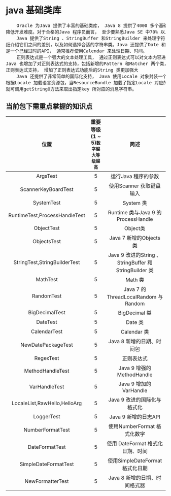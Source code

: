 # java 基础类库

<pre>
    Oracle 为Java 提供了丰富的基础类库， Java 8 提供了4000 多个基础类通过这些基础类库可以提高开发效率， 
降低开发难度。对于合格的Java 程序员而言， 至少要熟悉Java SE 中70% 以上的类
    Java 提供了String 、StringBuffer 和StringBuilder 来处理字符串， 它们之间存在少许差别， 本包会详
细介绍它们之间的差别，以及如何选择合适的字符串类。Java 还提供了Date 和Calendar 来处理日期、时间，其中Date 
是一个己经过时的API， 通常推荐使用Calendar 来处理日期、时间。
    正则表达式是一个强大的文本处理工具， 通过正则表达式可以对文本内容进行查找、替换、分割等操作。从JDK 1 .4以后，
Java 也增加了对正则表达式的支持，包括新增的Pattern 和Matcher 两个类，并改写了String 类， 让String 类增加了
正则表达式支持， 增加了正则表达式功能后的String 类更加强大
    Java 还提供了非常简单的国际化支持， Java 使用Locale 对象封装一个国家、语言环境， 再使用ResourceBundle 
根据Locale 加载语言资源包，当ResourceBundle 加载了指定Locale 对应的语言资源文件后， ResourceBundle 对象
就可调用getStringO方法来取出指定key 所对应的消息字符串。
</pre>

## 当前包下需重点掌握的知识点
| 位置 | 重要等级(1 ~ 5)<small>数字越大等级越高</small> | 简述 |
|:----:|:----:|:----:|
| ArgsTest | 5 | 运行Java 程序的参数 |
| ScannerKeyBoardTest | 5 | 使用Scanner 获取键盘输入 |
| SystemTest | 5 | System 类 |
| RuntimeTest,ProcessHandleTest | 5 | Runtime 类与Java 9 的ProcessHandle |
| ObjectTest | 5 | Object类 |
| ObjectsTest | 5 | Java 7 新增的Objects 类 |
| StringTest,StringBuilderTest | 5 | Java 9 改进的String 、StringBuffer 和StringBuilder 类 |
| MathTest | 5 | Math 类 |
| RandomTest | 5 | Java 7 的ThreadLocalRandom 与Random |
| BigDecimalTest | 5 | BigDecimal 类 |
| DateTest | 5 | Date 类 |
| CalendarTest | 5 | Calendar 类 |
| NewDatePackageTest | 5 | Java 8 新增的日期、时间包 |
| RegexTest | 5 | 正则表达式 |
| MethodHandleTest | 5 | Java 9 增强的MethodHandle |
| VarHandleTest | 5 | Java 9 增加的VarHandle |
| LocaleList,RawHello,HelloArg | 5 | Java 9 改进的国际化与格式化 |
| LoggerTest | 5 | Java 9 新增的日志API |
| NumberFormatTest | 5 | 使用NumberFormat 格式化数字 |
| DateFormatTest | 5 | 使用 DateFormat 格式化日期、时间 |
| SimpleDateFormatTest | 5 | 使用SimpleDateFormat 格式化日期 |
| NewFormatterTest | 5 | Java 8 新增的日期、时间格式器 |